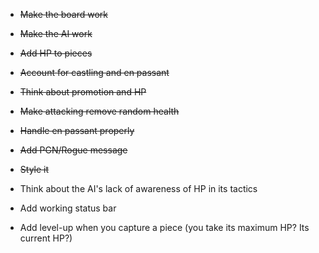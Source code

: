 - ~~Make the board work~~
- ~~Make the AI work~~
- ~~Add HP to pieces~~
- ~~Account for castling and en passant~~
- ~~Think about promotion and HP~~
- ~~Make attacking remove random health~~
- ~~Handle en passant properly~~
- ~~Add PGN/Rogue message~~
- ~~Style it~~

- Think about the AI's lack of awareness of HP in its tactics
- Add working status bar
- Add level-up when you capture a piece (you take its maximum HP? Its current HP?)
